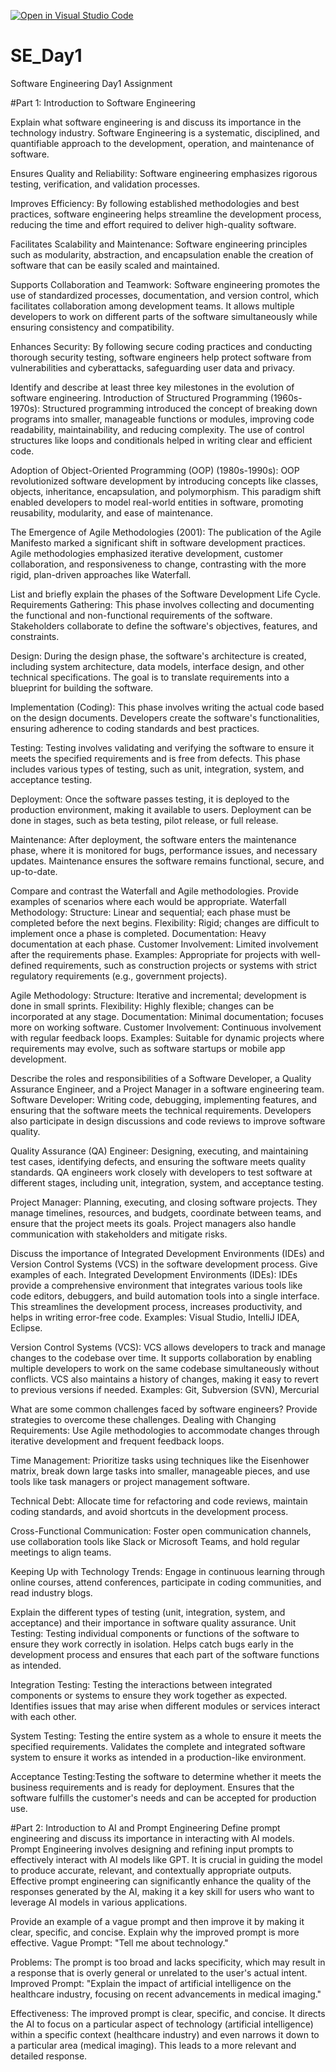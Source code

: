 [![Open in Visual Studio Code](https://classroom.github.com/assets/open-in-vscode-2e0aaae1b6195c2367325f4f02e2d04e9abb55f0b24a779b69b11b9e10269abc.svg)](https://classroom.github.com/online_ide?assignment_repo_id=15573678&assignment_repo_type=AssignmentRepo)
# SE_Day1
Software Engineering Day1 Assignment

#Part 1: Introduction to Software Engineering

Explain what software engineering is and discuss its importance in the technology industry.
Software Engineering is a systematic, disciplined, and quantifiable approach to the development, operation, and maintenance of software.

Ensures Quality and Reliability:
Software engineering emphasizes rigorous testing, verification, and validation processes. 

Improves Efficiency:
By following established methodologies and best practices, software engineering helps streamline the development process, reducing the time and effort required to deliver high-quality software. 

Facilitates Scalability and Maintenance:
Software engineering principles such as modularity, abstraction, and encapsulation enable the creation of software that can be easily scaled and maintained. 

Supports Collaboration and Teamwork:
Software engineering promotes the use of standardized processes, documentation, and version control, which facilitates collaboration among development teams. It allows multiple developers to work on different parts of the software simultaneously while ensuring consistency and compatibility.

Enhances Security:
By following secure coding practices and conducting thorough security testing, software engineers help protect software from vulnerabilities and cyberattacks, safeguarding user data and privacy.

Identify and describe at least three key milestones in the evolution of software engineering.
Introduction of Structured Programming (1960s-1970s):
Structured programming introduced the concept of breaking down programs into smaller, manageable functions or modules, improving code readability, maintainability, and reducing complexity. The use of control structures like loops and conditionals helped in writing clear and efficient code.

Adoption of Object-Oriented Programming (OOP) (1980s-1990s):
OOP revolutionized software development by introducing concepts like classes, objects, inheritance, encapsulation, and polymorphism. This paradigm shift enabled developers to model real-world entities in software, promoting reusability, modularity, and ease of maintenance.

The Emergence of Agile Methodologies (2001):
The publication of the Agile Manifesto marked a significant shift in software development practices. Agile methodologies emphasized iterative development, customer collaboration, and responsiveness to change, contrasting with the more rigid, plan-driven approaches like Waterfall.

List and briefly explain the phases of the Software Development Life Cycle.
Requirements Gathering:
This phase involves collecting and documenting the functional and non-functional requirements of the software. Stakeholders collaborate to define the software's objectives, features, and constraints.

Design:
During the design phase, the software's architecture is created, including system architecture, data models, interface design, and other technical specifications. The goal is to translate requirements into a blueprint for building the software.

Implementation (Coding):
This phase involves writing the actual code based on the design documents. Developers create the software's functionalities, ensuring adherence to coding standards and best practices.

Testing:
Testing involves validating and verifying the software to ensure it meets the specified requirements and is free from defects. This phase includes various types of testing, such as unit, integration, system, and acceptance testing.

Deployment:
Once the software passes testing, it is deployed to the production environment, making it available to users. Deployment can be done in stages, such as beta testing, pilot release, or full release.

Maintenance:
After deployment, the software enters the maintenance phase, where it is monitored for bugs, performance issues, and necessary updates. Maintenance ensures the software remains functional, secure, and up-to-date.

Compare and contrast the Waterfall and Agile methodologies. Provide examples of scenarios where each would be appropriate.
Waterfall Methodology:
Structure: Linear and sequential; each phase must be completed before the next begins.
Flexibility: Rigid; changes are difficult to implement once a phase is completed.
Documentation: Heavy documentation at each phase.
Customer Involvement: Limited involvement after the requirements phase.
Examples: Appropriate for projects with well-defined requirements, such as construction projects or systems with strict regulatory requirements (e.g., government projects).

Agile Methodology:
Structure: Iterative and incremental; development is done in small sprints.
Flexibility: Highly flexible; changes can be incorporated at any stage.
Documentation: Minimal documentation; focuses more on working software.
Customer Involvement: Continuous involvement with regular feedback loops.
Examples: Suitable for dynamic projects where requirements may evolve, such as software startups or mobile app development.

Describe the roles and responsibilities of a Software Developer, a Quality Assurance Engineer, and a Project Manager in a software engineering team.
Software Developer:
Writing code, debugging, implementing features, and ensuring that the software meets the technical requirements. Developers also participate in design discussions and code reviews to improve software quality.

Quality Assurance (QA) Engineer:
Designing, executing, and maintaining test cases, identifying defects, and ensuring the software meets quality standards. QA engineers work closely with developers to test software at different stages, including unit, integration, system, and acceptance testing.

Project Manager:
Planning, executing, and closing software projects. They manage timelines, resources, and budgets, coordinate between teams, and ensure that the project meets its goals. Project managers also handle communication with stakeholders and mitigate risks.

Discuss the importance of Integrated Development Environments (IDEs) and Version Control Systems (VCS) in the software development process. Give examples of each.
Integrated Development Environments (IDEs):
IDEs provide a comprehensive environment that integrates various tools like code editors, debuggers, and build automation tools into a single interface. This streamlines the development process, increases productivity, and helps in writing error-free code.
Examples: Visual Studio, IntelliJ IDEA, Eclipse.

Version Control Systems (VCS):
VCS allows developers to track and manage changes to the codebase over time. It supports collaboration by enabling multiple developers to work on the same codebase simultaneously without conflicts. VCS also maintains a history of changes, making it easy to revert to previous versions if needed.
Examples: Git, Subversion (SVN), Mercurial

What are some common challenges faced by software engineers? Provide strategies to overcome these challenges.
Dealing with Changing Requirements: Use Agile methodologies to accommodate changes through iterative development and frequent feedback loops.

Time Management: Prioritize tasks using techniques like the Eisenhower matrix, break down large tasks into smaller, manageable pieces, and use tools like task managers or project management software.

Technical Debt: Allocate time for refactoring and code reviews, maintain coding standards, and avoid shortcuts in the development process.

Cross-Functional Communication: Foster open communication channels, use collaboration tools like Slack or Microsoft Teams, and hold regular meetings to align teams.

Keeping Up with Technology Trends: Engage in continuous learning through online courses, attend conferences, participate in coding communities, and read industry blogs.

Explain the different types of testing (unit, integration, system, and acceptance) and their importance in software quality assurance.
Unit Testing: Testing individual components or functions of the software to ensure they work correctly in isolation.
Helps catch bugs early in the development process and ensures that each part of the software functions as intended.

Integration Testing: Testing the interactions between integrated components or systems to ensure they work together as expected.
Identifies issues that may arise when different modules or services interact with each other.

System Testing: Testing the entire system as a whole to ensure it meets the specified requirements.
Validates the complete and integrated software system to ensure it works as intended in a production-like environment.

Acceptance Testing:Testing the software to determine whether it meets the business requirements and is ready for deployment.
Ensures that the software fulfills the customer's needs and can be accepted for production use.

#Part 2: Introduction to AI and Prompt Engineering
Define prompt engineering and discuss its importance in interacting with AI models.
Prompt Engineering involves designing and refining input prompts to effectively interact with AI models like GPT. It is crucial in guiding the model to produce accurate, relevant, and contextually appropriate outputs. Effective prompt engineering can significantly enhance the quality of the responses generated by the AI, making it a key skill for users who want to leverage AI models in various applications.

Provide an example of a vague prompt and then improve it by making it clear, specific, and concise. Explain why the improved prompt is more effective.
Vague Prompt: "Tell me about technology."

Problems: The prompt is too broad and lacks specificity, which may result in a response that is overly general or unrelated to the user's actual intent.
Improved Prompt: "Explain the impact of artificial intelligence on the healthcare industry, focusing on recent advancements in medical imaging."

Effectiveness: The improved prompt is clear, specific, and concise. It directs the AI to focus on a particular aspect of technology (artificial intelligence) within a specific context (healthcare industry) and even narrows it down to a particular area (medical imaging). This leads to a more relevant and detailed response.
